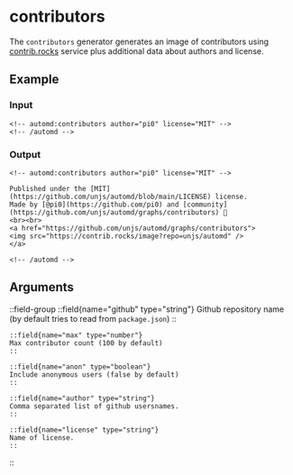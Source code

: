 # contributors

The `contributors` generator generates an image of contributors using [contrib.rocks](https://contrib.rocks/) service plus additional data about authors and license.

## Example

<!-- automd:example generator=contributors author=pi0 license=MIT -->

### Input

    <!-- automd:contributors author="pi0" license="MIT" -->
    <!-- /automd -->

### Output

    <!-- automd:contributors author="pi0" license="MIT" -->

    Published under the [MIT](https://github.com/unjs/automd/blob/main/LICENSE) license.
    Made by [@pi0](https://github.com/pi0) and [community](https://github.com/unjs/automd/graphs/contributors) 💛
    <br><br>
    <a href="https://github.com/unjs/automd/graphs/contributors">
    <img src="https://contrib.rocks/image?repo=unjs/automd" />
    </a>

    <!-- /automd -->

<!-- /automd -->

## Arguments

::field-group
    ::field{name="github" type="string"}
    Github repository name (by default tries to read from `package.json`)
    ::

    ::field{name="max" type="number"}
    Max contributor count (100 by default)
    ::

    ::field{name="anon" type="boolean"}
    Include anonymous users (false by default)
    ::

    ::field{name="author" type="string"}
    Comma separated list of github usersnames.
    ::

    ::field{name="license" type="string"}
    Name of license.
    ::
::
